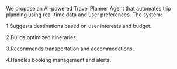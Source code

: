 We propose an AI-powered Travel Planner Agent that automates trip planning using real-time data and user preferences. The system:

1.Suggests destinations based on user interests and budget.

2.Builds optimized itineraries.

3.Recommends transportation and accommodations.

4.Handles booking management and alerts.






